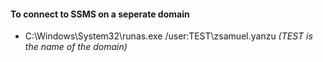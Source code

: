 #### To connect to SSMS on a seperate domain
* C:\Windows\System32\runas.exe /user:TEST\zsamuel.yanzu *(TEST is the name of the domain)*
